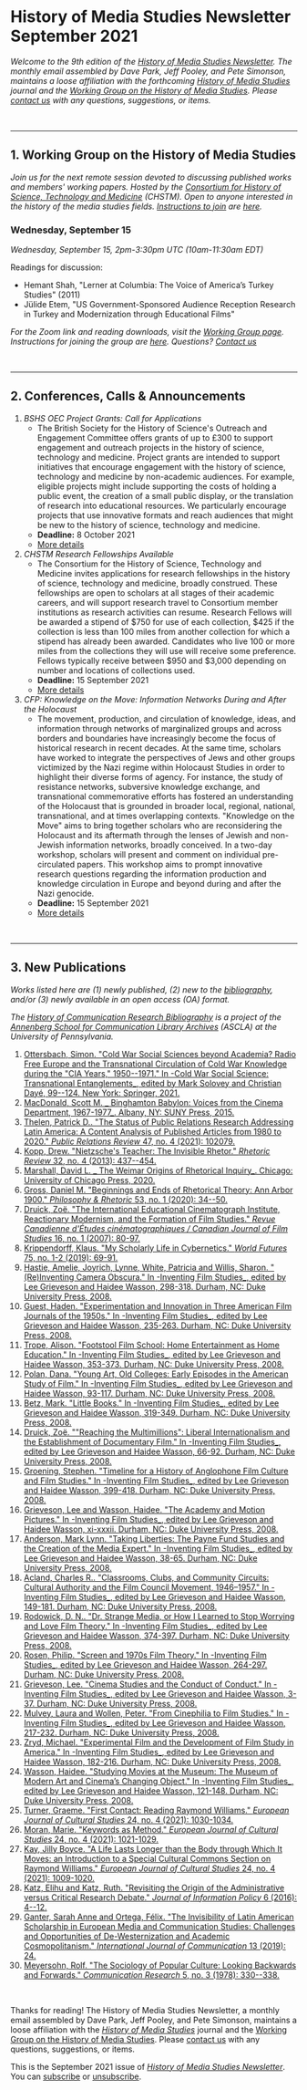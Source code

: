 # History of Media Studies Newsletter September 2021 

*Welcome to the 9th edition of the [History of Media Studies Newsletter](https://hms.mediastudies.press/newsletter). The monthly email assembled by Dave Park, Jeff Pooley, and Pete Simonson, maintains a loose affiliation with the forthcoming [*History of Media Studies*](hms.mediastudies.press) journal and the [Working Group on the History of Media Studies](https://www.chstm.org/media-studies). Please [contact us](mailto:hms@mediastudies.press) with any questions, suggestions, or items.*

<br>

***

## 1. Working Group on the History of Media Studies

*Join us for the next remote session devoted to discussing published works and members' working papers. Hosted by the [Consortium for History of Science, Technology and Medicine](https://www.chstm.org/media-studies) (CHSTM). Open to anyone interested in the history of the media studies fields. [Instructions to join](https://hms.mediastudies.press/working-group) are [here](https://hms.mediastudies.press/working-group).*

### Wednesday, September 15

*Wednesday, September 15, 2pm-3:30pm UTC (10am-11:30am EDT)*

Readings for discussion:

* Hemant Shah, "Lerner at Columbia: The Voice of America’s Turkey Studies" (2011)
* Jülide Etem, "US Government-Sponsored Audience Reception Research in Turkey and Modernization through Educational Films"

*For the Zoom link and reading downloads, visit the [Working Group page](https://www.chstm.org/media-studies). Instructions for joining the group are [here](https://hms.mediastudies.press/working-group). Questions? [Contact us](mailto:hms@mediastudies.press)*


<br>

***

## 2. Conferences, Calls & Announcements

1. *BSHS OEC Project Grants: Call for Applications* 
	* The British Society for the History of Science's Outreach and Engagement Committee offers grants of up to £300 to support engagement and outreach projects in the history of science, technology and medicine.  Project grants are intended to support initiatives that encourage engagement with the history of science, technology and medicine by non-academic audiences. For example, eligible projects might include supporting the costs of holding a public event, the creation of a small public display, or the translation of research into educational resources. We particularly encourage projects that use innovative formats and reach audiences that might be new to the history of science, technology and medicine.
	* **Deadline:** 8 October 2021
	* [More details](https://www.bshs.org.uk/grants/outreach-and-engagement-project-grants)
1. *CHSTM Research Fellowships Available* 
	* The Consortium for the History of Science, Technology and Medicine invites applications for research fellowships in the history of science, technology and medicine, broadly construed. These fellowships are open to scholars at all stages of their academic careers, and will support research travel to Consortium member institutions as research activities can resume. Research Fellows will be awarded a stipend of $750 for use of each collection, $425 if the collection is less than 100 miles from another collection for which a stipend has already been awarded. Candidates who live 100 or more miles from the collections they will use will receive some preference. Fellows typically receive between $950 and $3,000 depending on number and locations of collections used.
	* **Deadline:** 15 September 2021
	* [More details](https://www.chstm.org/fellowships/chstm-fellowships?qt-fellowships=1#qt-fellowships)
1. *CFP: Knowledge on the Move: Information Networks During and After the Holocaust* 
	* The movement, production, and circulation of knowledge, ideas, and information through networks of marginalized groups and across borders and boundaries have increasingly become the focus of historical research in recent decades. At the same time, scholars have worked to integrate the perspectives of Jews and other groups victimized by the Nazi regime within Holocaust Studies in order to highlight their diverse forms of agency. For instance, the study of resistance networks, subversive knowledge exchange, and transnational commemorative efforts has fostered an understanding of the Holocaust that is grounded in broader local, regional, national, transnational, and at times overlapping contexts. "Knowledge on the Move" aims to bring together scholars who are reconsidering the Holocaust and its aftermath through the lenses of Jewish and non-Jewish information networks, broadly conceived. In a two-day workshop, scholars will present and comment on individual pre-circulated papers. This workshop aims to prompt innovative research questions regarding the information production and knowledge circulation in Europe and beyond during and after the Nazi genocide.
	* **Deadline:** 15 September 2021
	* [More details](https://www.ghi-dc.org/events/event/date/knowledge-on-the-move-information-networks-during-and-after-the-holocaust)

<br>

***

## 3. New Publications

*Works listed here are (1) newly published, (2) new to the [bibliography](https://ascla.asc.upenn.edu/communications-scholars-history-project/bibliography/), and/or (3) newly available in an open access (OA) format.*

*The [History of Communication Research Bibliography](https://ascla.asc.upenn.edu/communications-scholars-history-project/bibliography/) is a project of the [Annenberg School for Communication Library Archives](https://ascla.asc.upenn.edu) (ASCLA) at the University of Pennsylvania.* 

1. [Ottersbach, Simon. "Cold War Social Sciences beyond Academia? Radio Free Europe and the Transnational Circulation of Cold War Knowledge during the "CIA Years," 1950--1971." In -Cold War Social Science: Transnational Entanglements_, edited by Mark Solovey and Christian Dayé, 99--124. New York: Springer, 2021. ](https://www.bibsonomy.org/bibtex/2481e003c5c8eead0217ee9997e2d24fb)
1. [MacDonald, Scott M. _ Binghamton Babylon: Voices from the Cinema Department, 1967-1977_. Albany, NY: SUNY Press, 2015. ](https://www.bibsonomy.org/bibtex/2ddd0c96b77ffb4206edb4dd4fd1986b5)
1. [Thelen, Patrick D.. "The Status of Public Relations Research Addressing Latin America: A Content Analysis of Published Articles from 1980 to 2020." _Public Relations Review_ 47, no. 4 (2021): 102079. ](https://www.bibsonomy.org/bibtex/2f93e83338ffbd27f583af8699f17f6b1)
1. [Kopp, Drew. "Nietzsche's Teacher: The Invisible Rhetor." _Rhetoric Review_ 32, no. 4 (2013): 437--454. ](https://www.bibsonomy.org/bibtex/216dcc0b75a338c0992e4085c30b9f778)
1. [Marshall, David L. _ The Weimar Origins of Rhetorical Inquiry_. Chicago: University of Chicago Press, 2020. ](https://www.bibsonomy.org/bibtex/263b869e851c848174d6d78d293eaf8d6)
1. [Gross, Daniel M. "Beginnings and Ends of Rhetorical Theory: Ann Arbor 1900." _Philosophy & Rhetoric_ 53, no. 1 (2020): 34--50. ](https://www.bibsonomy.org/bibtex/2503b1b874df4336a0eef152828df6a2b)
1. [Druick, Zoë. "The International Educational Cinematograph Institute, Reactionary Modernism, and the Formation of Film Studies." _Revue Canadienne d'Études cinématographiques / Canadian Journal of Film Studies_ 16, no. 1 (2007): 80-97. ](https://www.bibsonomy.org/bibtex/288e195b65c31b7e92bccb1883c5df43c)
1. [Krippendorff, Klaus. "My Scholarly Life in Cybernetics." _World Futures_ 75, no. 1-2 (2019): 69-91. ](https://www.bibsonomy.org/bibtex/25a6329a8b0f40df9ec2242555534bc16)
1. [Hastie, Amelie, Joyrich, Lynne, White, Patricia and Willis, Sharon. "(Re)Inventing Camera Obscura." In -Inventing Film Studies_, edited by Lee Grieveson and Haidee Wasson, 298-318. Durham, NC: Duke University Press, 2008. ](https://www.bibsonomy.org/bibtex/2f76c87b533b6e39da6a31a742aa549a6)
1. [Guest, Haden. "Experimentation and Innovation in Three American Film Journals of the 1950s." In -Inventing Film Studies_, edited by Lee Grieveson and Haidee Wasson, 235-263. Durham, NC: Duke University Press, 2008. ](https://www.bibsonomy.org/bibtex/2a651e6f7dccae701212db6b5a3dfc192)
1. [Trope, Alison. "Footstool Film School: Home Entertainment as Home Education." In -Inventing Film Studies_, edited by Lee Grieveson and Haidee Wasson, 353-373. Durham, NC: Duke University Press, 2008. ](https://www.bibsonomy.org/bibtex/28a3a3eb4296c32c2b32e6c2c777284b3)
1. [Polan, Dana. "Young Art, Old Colleges: Early Episodes in the American Study of Film." In -Inventing Film Studies_, edited by Lee Grieveson and Haidee Wasson, 93-117. Durham, NC: Duke University Press, 2008. ](https://www.bibsonomy.org/bibtex/2267b0dfaf392c4044f210b1440fbfe07)
1. [Betz, Mark. "Little Books." In -Inventing Film Studies_, edited by Lee Grieveson and Haidee Wasson, 319-349. Durham, NC: Duke University Press, 2008. ](https://www.bibsonomy.org/bibtex/256a8d428ef493e6b31a68b03aec4e7e4)
1. [Druick, Zoë. ""Reaching the Multimillions": Liberal Internationalism and the Establishment of Documentary Film." In -Inventing Film Studies_, edited by Lee Grieveson and Haidee Wasson, 66-92. Durham, NC: Duke University Press, 2008. ](https://www.bibsonomy.org/bibtex/2bca3f9fcfa1a00779b3c10e937ff1d43)
1. [Groening, Stephen. "Timeline for a History of Anglophone Film Culture and Film Studies." In -Inventing Film Studies_, edited by Lee Grieveson and Haidee Wasson, 399-418. Durham, NC: Duke University Press, 2008. ](https://www.bibsonomy.org/bibtex/22f91b1c6aac3c18143c4368505f4f549)
1. [Grieveson, Lee and Wasson, Haidee. "The Academy and Motion Pictures." In -Inventing Film Studies_, edited by Lee Grieveson and Haidee Wasson, xi-xxxii. Durham, NC: Duke University Press, 2008. ](https://www.bibsonomy.org/bibtex/2ddbbccfd32da6634db5b0a341f909205)
1. [Anderson, Mark Lynn. "Taking Liberties: The Payne Fund Studies and the Creation of the Media Expert." In -Inventing Film Studies_, edited by Lee Grieveson and Haidee Wasson, 38-65. Durham, NC: Duke University Press, 2008. ](https://www.bibsonomy.org/bibtex/25c65ae787ba5e93cf2f02e366f342834)
1. [Acland, Charles R.. "Classrooms, Clubs, and Community Circuits: Cultural Authority and the Film Council Movement, 1946–1957." In -Inventing Film Studies_, edited by Lee Grieveson and Haidee Wasson, 149-181. Durham, NC: Duke University Press, 2008. ](https://www.bibsonomy.org/bibtex/2918ad997d351bb750549ceed9c67af3e)
1. [Rodowick, D. N.. "Dr. Strange Media, or How I Learned to Stop Worrying and Love Film Theory." In -Inventing Film Studies_, edited by Lee Grieveson and Haidee Wasson, 374-397. Durham, NC: Duke University Press, 2008. ](https://www.bibsonomy.org/bibtex/2d2e3e76d5294015e15fd6c092779d93e)
1. [Rosen, Philip. "Screen and 1970s Film Theory." In -Inventing Film Studies_, edited by Lee Grieveson and Haidee Wasson, 264-297. Durham, NC: Duke University Press, 2008. ](https://www.bibsonomy.org/bibtex/20b3ca509a8a3fb4606d0461f160d41ad)
1. [Grieveson, Lee. "Cinema Studies and the Conduct of Conduct." In -Inventing Film Studies_, edited by Lee Grieveson and Haidee Wasson, 3-37. Durham, NC: Duke University Press, 2008. ](https://www.bibsonomy.org/bibtex/225022e3b852993f7db048a5d6b21b4a4)
1. [Mulvey, Laura and Wollen, Peter. "From Cinephilia to Film Studies." In -Inventing Film Studies_, edited by Lee Grieveson and Haidee Wasson, 217-232. Durham, NC: Duke University Press, 2008. ](https://www.bibsonomy.org/bibtex/2dcd2cf778efac0abb6951453ebb3ee79)
1. [Zryd, Michael. "Experimental Film and the Development of Film Study in America." In -Inventing Film Studies_, edited by Lee Grieveson and Haidee Wasson, 182-216. Durham, NC: Duke University Press, 2008. ](https://www.bibsonomy.org/bibtex/233b3d6a5b5171891bf7ea8fba18bd38b)
1. [Wasson, Haidee. "Studying Movies at the Museum: The Museum of Modern Art and Cinema’s Changing Object." In -Inventing Film Studies_, edited by Lee Grieveson and Haidee Wasson, 121-148. Durham, NC: Duke University Press, 2008. ](https://www.bibsonomy.org/bibtex/2218e1d0a8d94f0a08d7ae57e0d487b4d)
1. [Turner, Graeme. "First Contact: Reading Raymond Williams." _European Journal of Cultural Studies_ 24, no. 4 (2021): 1030-1034. ](https://www.bibsonomy.org/bibtex/2e32d9103f5dfaa1dc41194ede5378966)
1. [Moran, Marie. "Keywords as Method." _European Journal of Cultural Studies_ 24, no. 4 (2021): 1021-1029. ](https://www.bibsonomy.org/bibtex/2aaa4e53b21678976ae54f8501099606d)
1. [Kay, Jilly Boyce. "A Life Lasts Longer than the Body through Which It Moves: an Introduction to a Special Cultural Commons Section on Raymond Williams." _European Journal of Cultural Studies_ 24, no. 4 (2021): 1009-1020. ](https://www.bibsonomy.org/bibtex/2bb0042e26b8326117c79605135ad9eef)
1. [Katz, Elihu and Katz, Ruth. "Revisiting the Origin of the Administrative versus Critical Research Debate." _Journal of Information Policy_ 6 (2016): 4--12. ](https://www.bibsonomy.org/bibtex/2b14308e436da42c422db13d8de4665ba)
1. [Ganter, Sarah Anne and Ortega, Félix. "The Invisibility of Latin American Scholarship in European Media and Communication Studies: Challenges and Opportunities of De-Westernization and Academic Cosmopolitanism." _International Journal of Communication_ 13 (2019): 24. ](https://www.bibsonomy.org/bibtex/2b8214f57245ed74164c496e5f62cd952)
1. [Meyersohn, Rolf. "The Sociology of Popular Culture: Looking Backwards and Forwards." _Communication Research_ 5, no. 3 (1978): 330--338. ](https://www.bibsonomy.org/bibtex/241d400ee00c5b032a27be679b62b626f)

<br>



Thanks for reading! The History of Media Studies Newsletter, a monthly email assembled by Dave Park, Jeff Pooley, and Pete Simonson, maintains a loose affiliation with the [*History of Media Studies*](https://hms.mediastudies.press) journal and the [Working Group on the History of Media Studies](https://www.chstm.org/media-studies). Please [contact us](mailto:hms@mediastudies.press) with any questions, suggestions, or items.

This is the September 2021 issue of [*History of Media Studies Newsletter*](https://hms.mediastudies.press/newsletter). You can [subscribe](https://buttondown.email/hms) or [unsubscribe](https://buttondown.email/api/emails/unsubscribe/7357).